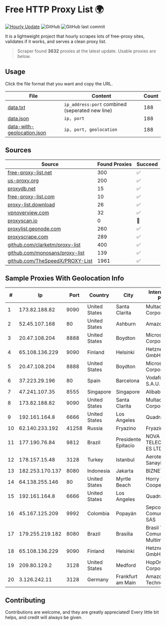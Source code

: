 
# Free HTTP Proxy List 🌍

[![Hourly Update](https://github.com/mertguvencli/http-proxy-list/actions/workflows/main.yml/badge.svg?branch=main)](https://github.com/mertguvencli/http-proxy-list/actions/workflows/main.yml)
![GitHub](https://img.shields.io/github/license/mertguvencli/http-proxy-list)
![GitHub last commit](https://img.shields.io/github/last-commit/mertguvencli/http-proxy-list)

It is a lightweight project that hourly scrapes lots of free-proxy sites, validates if it works, and serves a clean proxy list.


> Scraper found **3632** proxies at the latest update. Usable proxies are below.

## Usage

Click the file format that you want and copy the URL.


|File|Content|Count|
|----|-------|-----|
|[data.txt](https://raw.githubusercontent.com/mertguvencli/http-proxy-list/main/proxy-list/data.txt)|`ip_address:port` combined (seperated new line)|188|
|[data.json](https://raw.githubusercontent.com/mertguvencli/http-proxy-list/main/proxy-list/data.json)|`ip, port`|188|
|[data-with-geolocation.json](https://raw.githubusercontent.com/mertguvencli/http-proxy-list/main/proxy-list/data-with-geolocation.json)|`ip, port, geolocation`|188|

## Sources

|Source|Found Proxies|Succeed|
|------|-------------|-------|
|[free-proxy-list.net](https://free-proxy-list.net)|300|✅|
|[us-proxy.org](https://www.us-proxy.org)|200|✅|
|[proxydb.net](http://proxydb.net)|15|✅|
|[free-proxy-list.com](https://free-proxy-list.com/?page=&port=&type%5B%5D=http&type%5B%5D=https&up_time=0&search=Search)|10|✅|
|[proxy-list.download](https://www.proxy-list.download/HTTP)|26|✅|
|[vpnoverview.com](https://vpnoverview.com/privacy/anonymous-browsing/free-proxy-servers)|32|✅|
|[proxyscan.io](https://www.proxyscan.io)|0|🚫|
|[proxylist.geonode.com](https://proxylist.geonode.com/api/proxy-list?limit=300&page=1&sort_by=lastChecked&sort_type=desc&protocols=http,https)|260|✅|
|[proxyscrape.com](https://api.proxyscrape.com/v2/?request=displayproxies&protocol=http&timeout=10000&country=all&ssl=all&anonymity=all)|289|✅|
|[github.com/clarketm/proxy-list](https://raw.githubusercontent.com/clarketm/proxy-list/master/proxy-list-raw.txt)|400|✅|
|[github.com/monosans/proxy-list](https://raw.githubusercontent.com/monosans/proxy-list/main/proxies/http.txt)|139|✅|
|[github.com/TheSpeedX/PROXY-List](https://raw.githubusercontent.com/TheSpeedX/PROXY-List/master/http.txt)|1961|✅|


## Sample Proxies With Geolocation Info

|#|Ip|Port|Country|City|Internet Service Provider|
|-|--|----|-------|----|-------------------------|
|1|173.82.188.82|9090|United States|Santa Clarita|Multacom Corporation|
|2|52.45.107.168|80|United States|Ashburn|Amazon.com, Inc.|
|3|20.47.108.204|8888|United States|Boydton|Microsoft Corporation|
|4|65.108.136.229|9090|Finland|Helsinki|Hetzner Online GmbH|
|5|20.47.108.204|8888|United States|Boydton|Microsoft Corporation|
|6|37.223.29.196|80|Spain|Barcelona|Vodafone Espana S.A.U.|
|7|47.241.107.35|8555|Singapore|Singapore|Alibaba.com LLC|
|8|173.82.188.82|9090|United States|Santa Clarita|Multacom Corporation|
|9|192.161.164.8|6666|United States|Los Angeles|QuadraNet|
|10|62.140.233.192|41258|Russia|Fryazino|Fryazino.net|
|11|177.190.76.84|9812|Brazil|Presidente Epitacio|NOVA PORTONET TELECOMUNICA??ES LTDA ME|
|12|178.157.15.48|3128|Turkey|Istanbul|Aerotek Bilisim Sanayi ve Ticaret|
|13|182.253.170.137|8080|Indonesia|Jakarta|BIZNET|
|14|64.138.255.146|80|United States|Myrtle Beach|Horry Telephone Cooperative, Inc.|
|15|192.161.164.8|6666|United States|Los Angeles|QuadraNet|
|16|45.167.125.209|9992|Colombia|Popayán|Sepcom Comunicaciones SAS|
|17|179.255.219.182|8080|Brazil|Brasília|Brasil Telecom Comunicacao Multimidia S.A|
|18|65.108.136.229|9090|Finland|Helsinki|Hetzner Online GmbH|
|19|209.80.129.2|3128|United States|Medford|HopOne Internet Corporation|
|20|3.126.242.11|3128|Germany|Frankfurt am Main|Amazon Technologies Inc.|



## Contributing

Contributions are welcome, and they are greatly appreciated! Every
little bit helps, and credit will always be given.

